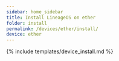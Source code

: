 ```yaml
---
sidebar: home_sidebar
title: Install LineageOS on ether
folder: install
permalink: /devices/ether/install/
device: ether
---
```

{% include templates/device_install.md %}
